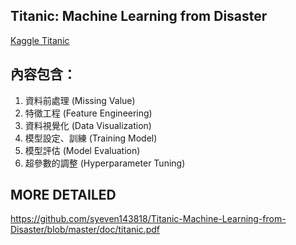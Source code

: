 ## Titanic: Machine Learning from Disaster

[Kaggle Titanic](https://www.kaggle.com/c/titanic)

## 內容包含：

1. 資料前處理 (Missing Value)
2. 特徵工程 (Feature Engineering)
3. 資料視覺化 (Data Visualization)
5. 模型設定、訓練 (Training Model)
6. 模型評估 (Model Evaluation)
7. 超參數的調整 (Hyperparameter Tuning)

## MORE DETAILED
https://github.com/syeven143818/Titanic-Machine-Learning-from-Disaster/blob/master/doc/titanic.pdf
